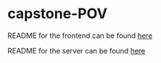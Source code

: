 # capstone-POV

README for the frontend can be found [here](./frontend/README.md)

README for the server can be found [here](./server/README.md)
